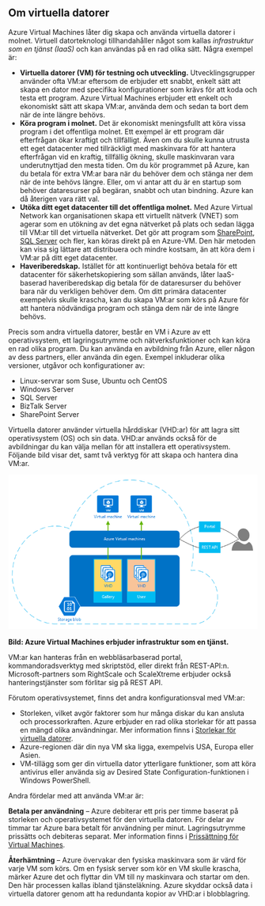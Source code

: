 <a name="tellmevm"></a>
## Om virtuella datorer

Azure Virtual Machines låter dig skapa och använda virtuella datorer i molnet. Virtuell datorteknologi tillhandahåller något som kallas *infrastruktur som en tjänst (IaaS)* och kan användas på en rad olika sätt. Några exempel är:

- **Virtuella datorer (VM) för testning och utveckling.** Utvecklingsgrupper använder ofta VM:ar eftersom de erbjuder ett snabbt, enkelt sätt att skapa en dator med specifika konfigurationer som krävs för att koda och testa ett program. Azure Virtual Machines erbjuder ett enkelt och ekonomiskt sätt att skapa VM:ar, använda dem och sedan ta bort dem när de inte längre behövs.
- **Köra program i molnet.** Det är ekonomiskt meningsfullt att köra vissa program i det offentliga molnet. Ett exempel är ett program där efterfrågan ökar kraftigt och tillfälligt. Även om du skulle kunna utrusta ett eget datacenter med tillräckligt med maskinvara för att hantera efterfrågan vid en kraftig, tillfällig ökning, skulle maskinvaran vara underutnyttjad den mesta tiden. Om du kör programmet på Azure, kan du betala för extra VM:ar bara när du behöver dem och stänga ner dem när de inte behövs längre. Eller, om vi antar att du är en startup som behöver dataresurser på begäran, snabbt och utan bindning. Azure kan då återigen vara rätt val.
- **Utöka ditt eget datacenter till det offentliga molnet.** Med Azure Virtual Network kan organisationen skapa ett virtuellt nätverk (VNET) som agerar som en utökning av det egna nätverket på plats och sedan lägga till VM:ar till det virtuella nätverket. Det gör att program som [SharePoint](../articles/virtual-machines/virtual-machines-windows-sharepoint-farm.md), [SQL Server](../articles/virtual-machines/virtual-machines-windows-sql-server-iaas-overview.md) och fler, kan köras direkt på en Azure-VM. Den här metoden kan visa sig lättare att distribuera och mindre kostsam, än att köra dem i VM:ar på ditt eget datacenter.   
- **Haveriberedskap.** Istället för att kontinuerligt behöva betala för ett datacenter för säkerhetskopiering som sällan används, låter IaaS-baserad haveriberedskap dig betala för de dataresurser du behöver bara när du verkligen behöver dem.  Om ditt primära datacenter exempelvis skulle krascha, kan du skapa VM:ar som körs på Azure för att hantera nödvändiga program och stänga dem när de inte längre behövs.

Precis som andra virtuella datorer, består en VM i Azure av ett operativsystem, ett lagringsutrymme och nätverksfunktioner och kan köra en rad olika program. Du kan använda en avbildning från Azure, eller någon av dess partners, eller använda din egen. Exempel inkluderar olika versioner, utgåvor och konfigurationer av:
 
- Linux-servrar som Suse, Ubuntu och CentOS
- Windows Server 
- SQL Server
- BizTalk Server 
- SharePoint Server

Virtuella datorer använder virtuella hårddiskar (VHD:ar) för att lagra sitt operativsystem (OS) och sin data. VHD:ar används också för de avbildningar du kan välja mellan för att installera ett operativsystem. Följande bild visar det, samt två verktyg för att skapa och hantera dina VM:ar.

<a name="fig_createvms"></a>
![vm_diagram](./media/virtual-machines-choose-me-content/diagram.png)

**Bild: Azure Virtual Machines erbjuder infrastruktur som en tjänst.**

VM:ar kan hanteras från en webbläsarbaserad portal, kommandoradsverktyg med skriptstöd, eller direkt från REST-API:n. Microsoft-partners som RightScale och ScaleXtreme erbjuder också hanteringstjänster som förlitar sig på REST API. 

Förutom operativsystemet, finns det andra konfigurationsval med VM:ar:

- Storleken, vilket avgör faktorer som hur många diskar du kan ansluta och processorkraften. Azure erbjuder en rad olika storlekar för att passa en mängd olika användningar. Mer information finns i [Storlekar för virtuella datorer](../articles/virtual-machines/virtual-machines-linux-sizes.md).  
- Azure-regionen där din nya VM ska ligga, exempelvis USA, Europa eller Asien. 
- VM-tillägg som ger din virtuella dator ytterligare funktioner, som att köra antivirus eller använda sig av Desired State Configuration-funktionen i Windows PowerShell.

Andra fördelar med att använda VM:ar är:

**Betala per användning** – Azure debiterar ett pris per timme baserat på storleken och operativsystemet för den virtuella datoren. För delar av timmar tar Azure bara betalt för användning per minut. Lagringsutrymme prissätts och debiteras separat. Mer information finns i [Prissättning för Virtual Machines](https://azure.microsoft.com/pricing/details/virtual-machines/).

**Återhämtning** – Azure övervakar den fysiska maskinvara som är värd för varje VM som körs. Om en fysisk server som kör en VM skulle krascha, märker Azure det och flyttar din VM till ny maskinvara och startar om den. Den här processen kallas ibland tjänsteläkning. Azure skyddar också data i virtuella datorer genom att ha redundanta kopior av VHD:ar i blobblagring. 






<!--HONumber=Jun16_HO2-->


